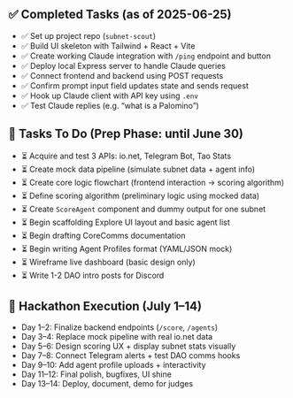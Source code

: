 ## ✅ Completed Tasks (as of 2025-06-25)
- ✅ Set up project repo (`subnet-scout`)
- ✅ Build UI skeleton with Tailwind + React + Vite
- ✅ Create working Claude integration with `/ping` endpoint and button
- ✅ Deploy local Express server to handle Claude queries
- ✅ Connect frontend and backend using POST requests
- ✅ Confirm prompt input field updates state and sends request
- ✅ Hook up Claude client with API key using `.env`
- ✅ Test Claude replies (e.g. “what is a Palomino”)

## 🚧 Tasks To Do (Prep Phase: until June 30)
- ⏳ Acquire and test 3 APIs: io.net, Telegram Bot, Tao Stats
- ⏳ Create mock data pipeline (simulate subnet data + agent info)
- ⏳ Create core logic flowchart (frontend interaction → scoring algorithm)
- ⏳ Define scoring algorithm (preliminary logic using mocked data)
- ⏳ Create `ScoreAgent` component and dummy output for one subnet
- ⏳ Begin scaffolding Explore UI layout and basic agent list
- ⏳ Begin drafting CoreComms documentation
- ⏳ Begin writing Agent Profiles format (YAML/JSON mock)
- ⏳ Wireframe live dashboard (basic design only)
- ⏳ Write 1-2 DAO intro posts for Discord

## 🚀 Hackathon Execution (July 1–14)
- Day 1–2: Finalize backend endpoints (`/score`, `/agents`)
- Day 3–4: Replace mock pipeline with real io.net data
- Day 5–6: Design scoring UX + display subnet stats visually
- Day 7–8: Connect Telegram alerts + test DAO comms hooks
- Day 9–10: Add agent profile uploads + interactivity
- Day 11–12: Final polish, bugfixes, UI shine
- Day 13–14: Deploy, document, demo for judges